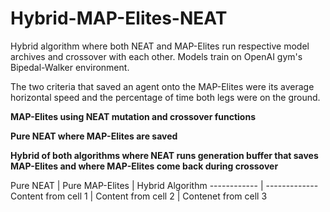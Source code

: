 ﻿# Hybrid-MAP-Elites-NEAT
Hybrid algorithm where both NEAT and MAP-Elites run respective model archives and crossover with each other. Models train on OpenAI gym's Bipedal-Walker environment. 

The two criteria that saved an agent onto the MAP-Elites were its average horizontal speed and the percentage of time both legs were on the ground. 

**MAP-Elites using NEAT mutation and crossover functions**


**Pure NEAT where MAP-Elites are saved**

**Hybrid of both algorithms where NEAT runs generation buffer that saves MAP-Elites and where MAP-Elites come back during crossover**

Pure NEAT | Pure MAP-Elites | Hybrid Algorithm
------------ | -------------
Content from cell 1 | Content from cell 2 | Contenet from cell 3
